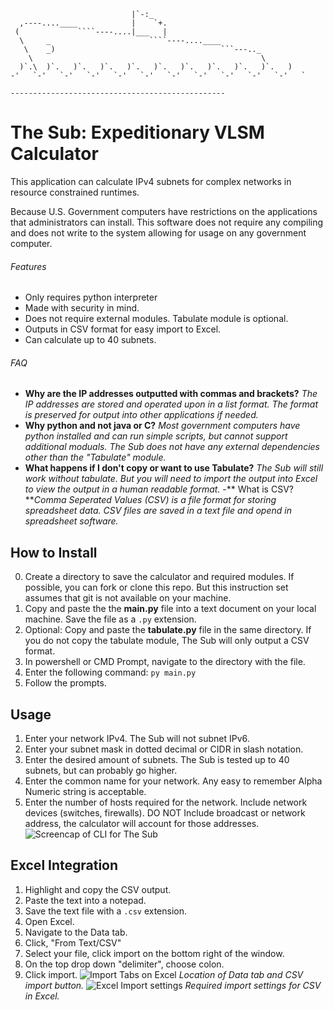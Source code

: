 `````                     
                           |`-:_
  ,----....____            |    `+.
 (             ````----....|___   |
  \     _                      ````----....____
   \    _)                                     ```---.._
    \                                                   \
  )`.\  )`.   )`.   )`.   )`.   )`.   )`.   )`.   )`.   )`.   )
-'   `-'   `-'   `-'   `-'   `-'   `-'   `-'   `-'   `-'   `-'   `

------------------------------------------------
`````
# The Sub: Expeditionary VLSM Calculator
This application can calculate IPv4 subnets for complex networks in resource constrained runtimes.

Because U.S. Government computers have restrictions on the applications that administrators can install. 
This software does not require any compiling and does not write to the system allowing for usage on any government computer.
###### Features
- Only requires python interpreter 
- Made with security in mind.
- Does not require external modules. Tabulate module is optional.
- Outputs in CSV format for easy import to Excel.
- Can calculate up to 40 subnets.

###### FAQ
- **Why are the IP addresses outputted with commas and brackets?** _The IP addresses are stored and operated upon in a list format. The format is preserved for output into other applications if needed._
- **Why python and not java or C?** _Most government computers have python installed and can run simple scripts, but cannot support additional moduals. The Sub does not have any external dependencies other than the "Tabulate" module._
- **What happens if I don't copy or want to use Tabulate?** _The Sub will still work without tabulate. But you will need to import the output into Excel to view the output in a human readable format._
-** What is CSV? **_Comma Seperated Values (CSV) is a file format for storing spreadsheet data. CSV files are saved in a text file and opend in spreadsheet software._

## How to Install
0) Create a directory to save the calculator and required modules. If possible, you can fork or clone this repo. But this instruction set assumes that git is not available on your machine.
1) Copy and paste the the **main.py** file into a text document on your local machine. Save the file as a ```.py``` extension.
2) Optional: Copy and paste the **tabulate.py** file in the same directory. If you do not copy the tabulate module, The Sub will only output a CSV format.
3) In powershell or CMD Prompt, navigate to the directory with the file.
4) Enter the following command:
```py main.py```
5) Follow the prompts. 

## Usage
1) Enter your network IPv4. The Sub will not subnet IPv6.
2) Enter your subnet mask in dotted decimal or CIDR in slash notation.
3) Enter the desired amount of subnets. The Sub is tested up to 40 subnets, but can probably go higher.
4) Enter the common name for your network. Any easy to remember Alpha Numeric string is acceptable.
5) Enter the number of hosts required for the network. Include network devices (switches, firewalls). DO NOT Include broadcast or network address, the calculator will account for those addresses.
![Screencap of CLI for The Sub](https://github.com/TheMagicNacho/subnet/blob/master/archive/img/screencap.PNG)

## Excel Integration
1) Highlight and copy the CSV output.
2) Paste the text into a notepad.
3) Save the text file with a ```.csv``` extension.
4) Open Excel.
5) Navigate to the Data tab.
6) Click, "From Text/CSV"
7) Select your file, click import on the bottom right of the window.
8) On the top drop down "delimiter", choose colon.
9) Click import. 
![Import Tabs on Excel](https://github.com/TheMagicNacho/subnet/blob/master/archive/img/excel_screencap.PNG)
_Location of Data tab and CSV import button._
![Excel Import settings](https://github.com/TheMagicNacho/subnet/blob/master/archive/img/import.PNG)
_Required import settings for CSV in Excel._


